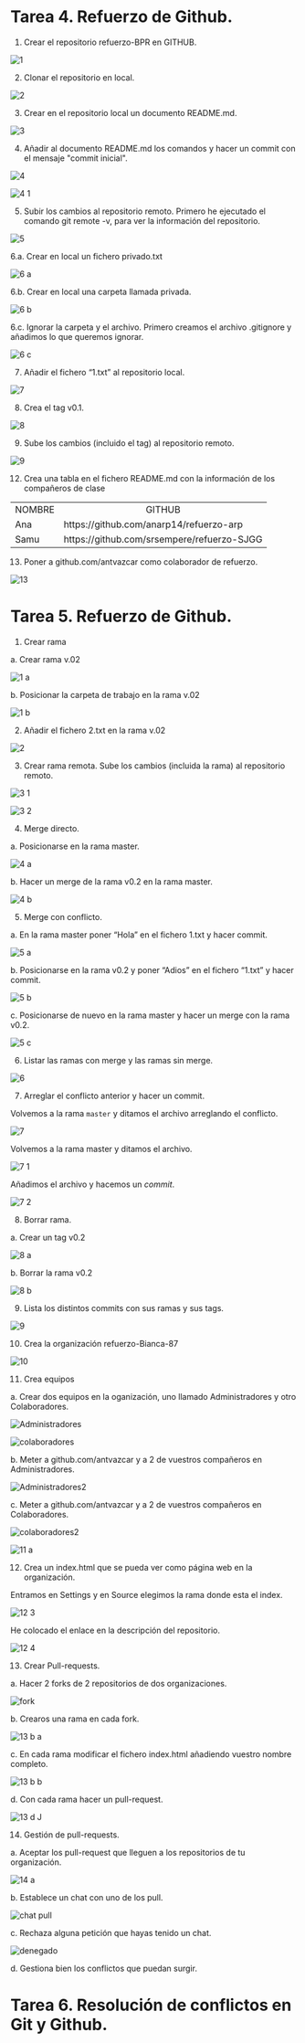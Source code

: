 # Tarea 4. Refuerzo de Github.

1. Crear el repositorio refuerzo-BPR en GITHUB.

![1](https://user-images.githubusercontent.com/78366593/108425914-6cdd2000-723b-11eb-855e-9dd121da54f4.png)

2. Clonar el repositorio en local.

![2](https://user-images.githubusercontent.com/78366593/108426104-a0b84580-723b-11eb-9326-2a0402d0eb1e.png)

3. Crear en el repositorio local un documento README.md.

![3](https://user-images.githubusercontent.com/78366593/108426167-b9286000-723b-11eb-9227-25a06756ab2c.png)

4. Añadir al documento README.md los comandos y hacer un commit con el mensaje "commit inicial".

![4](https://user-images.githubusercontent.com/78366593/108507326-70fc5280-72ba-11eb-8b95-6b63b3618c53.png)

![4 1](https://user-images.githubusercontent.com/78366593/108507391-88d3d680-72ba-11eb-9576-ad0842bf1ae5.png)

5. Subir los cambios al repositorio remoto.
Primero he ejecutado el comando git remote -v, para ver la información del repositorio.

![5](https://user-images.githubusercontent.com/78366593/108507552-cb95ae80-72ba-11eb-8d8b-328589256282.png)

6.a. Crear en local un fichero privado.txt 

![6 a](https://user-images.githubusercontent.com/78366593/108508367-fdf3db80-72bb-11eb-9500-41920e3921ca.png)

6.b. Crear en local una carpeta llamada privada.

![6 b](https://user-images.githubusercontent.com/78366593/108508475-2b408980-72bc-11eb-97b6-0cd951f872e6.png)

6.c. Ignorar la carpeta y el archivo.
Primero creamos el archivo .gitignore y añadimos lo que
queremos ignorar.

![6 c](https://user-images.githubusercontent.com/78366593/108508722-82def500-72bc-11eb-8f04-c888bc2816df.png)

7. Añadir el fichero “1.txt” al repositorio local.

![7](https://user-images.githubusercontent.com/78366593/108508780-9db16980-72bc-11eb-9ce7-774fe5104186.png)

8. Crea el tag v0.1.

![8](https://user-images.githubusercontent.com/78366593/108508838-b6218400-72bc-11eb-9e2b-3cde07934fa9.png)

9. Sube los cambios (incluido el tag) al repositorio
remoto.

![9](https://user-images.githubusercontent.com/78366593/108508981-ea954000-72bc-11eb-8b10-00574793a603.png)

12. Crea una tabla en el fichero README.md con la
información de los compañeros de clase

<table border="0">
<tbody>
   <tr>
      <td align="center">NOMBRE</td>
      <td align="center">GITHUB</td>
   </tr>
   <tr>
      <td >Ana</td>
      <td>https://github.com/anarp14/refuerzo-arp</td>
   </tr>
   <tr>
      <td>Samu</td>
      <td>https://github.com/srsempere/refuerzo-SJGG</td>
   </tr>
</tbody>
</table>

13. Poner a github.com/antvazcar como colaborador de
refuerzo.

![13](https://user-images.githubusercontent.com/78366593/108509277-54154e80-72bd-11eb-803d-192d6c48b50f.png)

# Tarea 5. Refuerzo de Github.

1. Crear rama

a. Crear rama v.02

![1 a](https://user-images.githubusercontent.com/78366593/108877073-2868d000-75ff-11eb-8583-4508ef6fbf3f.png)

b. Posicionar la carpeta de trabajo en la rama v.02

![1 b](https://user-images.githubusercontent.com/78366593/108877236-54845100-75ff-11eb-9337-73ff0a7e79eb.png)

2. Añadir el fichero 2.txt en la rama v.02

![2](https://user-images.githubusercontent.com/78366593/108877474-8eedee00-75ff-11eb-87ad-917ccb92065e.png)

3. Crear rama remota. Sube los cambios (incluida la rama) al repositorio remoto.

![3 1](https://user-images.githubusercontent.com/78366593/108877982-0f145380-7600-11eb-9d7c-57d6ee99ed2f.png)

![3 2](https://user-images.githubusercontent.com/78366593/108878372-7cc07f80-7600-11eb-91a8-b18d5a58cf48.png)

4. Merge directo.

a. Posicionarse en la rama master.

![4 a](https://user-images.githubusercontent.com/78366593/108880839-f3f71300-7602-11eb-9e39-b4cd80be6dad.png)

b. Hacer un merge de la rama v0.2 en la rama master.

![4 b](https://user-images.githubusercontent.com/78366593/108880930-11c47800-7603-11eb-9eee-97d6757a375a.png)
   
5. Merge con conflicto.
 
a. En la rama master poner “Hola” en el fichero 1.txt y hacer commit.

![5 a](https://user-images.githubusercontent.com/78366593/108881193-58b26d80-7603-11eb-9a01-0570461b75c3.png)

b. Posicionarse en la rama v0.2 y poner “Adios” en el fichero “1.txt” y hacer commit.

![5 b](https://user-images.githubusercontent.com/78366593/108881893-18072400-7604-11eb-8438-21a761183e10.png)

c. Posicionarse de nuevo en la rama master y hacer un merge con la rama v0.2.

![5 c](https://user-images.githubusercontent.com/78366593/108881980-2ead7b00-7604-11eb-97b7-0ee91b827bb1.png)

6. Listar las ramas con merge y las ramas sin merge.

![6](https://user-images.githubusercontent.com/78366593/108909474-e2befe00-7624-11eb-9692-c890e3948553.png)

7. Arreglar el conflicto anterior y hacer un commit.

Volvemos a la rama ```master``` y ditamos el archivo arreglando el conflicto.

![7](https://user-images.githubusercontent.com/78366593/108910434-2108ed00-7626-11eb-8790-7b7403189b9c.png)

Volvemos a la rama master y ditamos el archivo.

![7 1](https://user-images.githubusercontent.com/78366593/108910541-4f86c800-7626-11eb-8b3a-aa9ba4b63d51.png)

Añadimos el archivo y hacemos un _commit_.

![7 2](https://user-images.githubusercontent.com/78366593/108911150-2f0b3d80-7627-11eb-8f26-6cae7400e05d.png)

8. Borrar rama.

a. Crear un tag v0.2

![8 a](https://user-images.githubusercontent.com/78366593/108911726-ee5ff400-7627-11eb-9a3b-d2e3c6b05c6c.png)

b. Borrar la rama v0.2

![8 b](https://user-images.githubusercontent.com/78366593/108911809-0df71c80-7628-11eb-8151-312bccd2ce7e.png)

9. Lista los distintos commits con sus ramas y sus tags.

![9](https://user-images.githubusercontent.com/78366593/108911929-34b55300-7628-11eb-9d5f-0f4fd28cec80.png)

10. Crea la organización refuerzo-Bianca-87

![10](https://user-images.githubusercontent.com/78366593/108912737-5531dd00-7629-11eb-97a1-e7f28dc1250d.png)

11. Crea equipos

a. Crear dos equipos en la oganización, uno llamado Administradores y otro Colaboradores.

![Administradores](https://user-images.githubusercontent.com/78366593/109038460-0a1cd600-76cc-11eb-8a51-c91de55dc157.png)

![colaboradores](https://user-images.githubusercontent.com/78366593/109038440-0426f500-76cc-11eb-9ce0-f2a90bb4d266.png)
 
b. Meter a github.com/antvazcar y a 2 de vuestros compañeros en Administradores.

![Administradores2](https://user-images.githubusercontent.com/78366593/109038547-202a9680-76cc-11eb-8e61-37640f0b5af6.png)

c. Meter a github.com/antvazcar y a 2 de vuestros compañeros en Colaboradores.

![colaboradores2](https://user-images.githubusercontent.com/78366593/109038525-1b65e280-76cc-11eb-9528-048c544dcacb.png)

![11 a](https://user-images.githubusercontent.com/78366593/108919173-da6dbf80-7632-11eb-8a70-e3bd19700fc6.png)

12. Crea un index.html que se pueda ver como página web en la organización.

Entramos en Settings y en Source elegimos la rama donde esta el index.

![12 3](https://user-images.githubusercontent.com/78366593/108919513-6d0e5e80-7633-11eb-9ced-7333d84acc5b.png)

He colocado el enlace en la descripción del repositorio.

![12 4](https://user-images.githubusercontent.com/78366593/108919842-00e02a80-7634-11eb-966b-b159a07ac0c1.png)

13. Crear Pull-requests.

a. Hacer 2 forks de 2 repositorios de dos organizaciones.

![fork](https://user-images.githubusercontent.com/78366593/109040662-74367a80-76ce-11eb-961f-70cb8a47ec27.png)

b. Crearos una rama en cada fork.

![13 b a](https://user-images.githubusercontent.com/78366593/109041144-050d5600-76cf-11eb-8c75-c1e32c5dff1e.png)

c. En cada rama modificar el fichero index.html añadiendo vuestro nombre completo.

![13 b b](https://user-images.githubusercontent.com/78366593/109041517-6503fc80-76cf-11eb-92f1-8dde8bc98ced.png)

d. Con cada rama hacer un pull-request.

![13 d J](https://user-images.githubusercontent.com/78366593/109041700-9da3d600-76cf-11eb-9bfe-713e0e3be8bf.png)

14. Gestión de pull-requests.

a. Aceptar los pull-request que lleguen a los repositorios de tu organización.

![14 a](https://user-images.githubusercontent.com/78366593/109041944-e491cb80-76cf-11eb-8b84-4b004bb0d303.png)

b. Establece un chat con uno de los pull.

![chat pull](https://user-images.githubusercontent.com/78366593/109042722-d0020300-76d0-11eb-9c52-520430f7e998.png)

c. Rechaza alguna petición que hayas tenido un chat.

![denegado](https://user-images.githubusercontent.com/78366593/109042908-02abfb80-76d1-11eb-9c2c-ca8ec506b46c.png)

d. Gestiona bien los conflictos que puedan surgir.

# Tarea 6. Resolución de conflictos en Git y Github.
